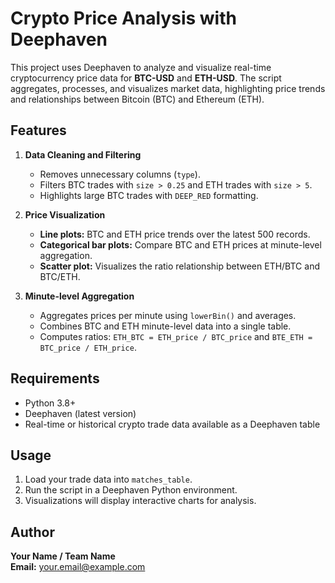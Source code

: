# Crypto Price Analysis with Deephaven

This project uses Deephaven to analyze and visualize real-time cryptocurrency price data for **BTC-USD** and **ETH-USD**. The script aggregates, processes, and visualizes market data, highlighting price trends and relationships between Bitcoin (BTC) and Ethereum (ETH).

## Features

1. **Data Cleaning and Filtering**  
   - Removes unnecessary columns (`type`).  
   - Filters BTC trades with `size > 0.25` and ETH trades with `size > 5`.  
   - Highlights large BTC trades with `DEEP_RED` formatting.  

2. **Price Visualization**  
   - **Line plots:** BTC and ETH price trends over the latest 500 records.  
   - **Categorical bar plots:** Compare BTC and ETH prices at minute-level aggregation.  
   - **Scatter plot:** Visualizes the ratio relationship between ETH/BTC and BTC/ETH.  

3. **Minute-level Aggregation**  
   - Aggregates prices per minute using `lowerBin()` and averages.  
   - Combines BTC and ETH minute-level data into a single table.  
   - Computes ratios: `ETH_BTC = ETH_price / BTC_price` and `BTE_ETH = BTC_price / ETH_price`.  

## Requirements
- Python 3.8+  
- Deephaven (latest version)  
- Real-time or historical crypto trade data available as a Deephaven table  

## Usage
1. Load your trade data into `matches_table`.  
2. Run the script in a Deephaven Python environment.  
3. Visualizations will display interactive charts for analysis.

## Author
**Your Name / Team Name**  
**Email:** your.email@example.com  


